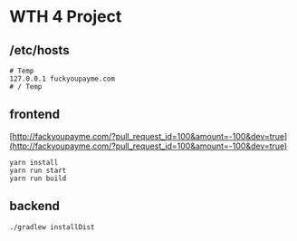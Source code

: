 # WTH 4 Project

## /etc/hosts

```
# Temp
127.0.0.1 fuckyoupayme.com
# / Temp
```

## frontend

[http://fackyoupayme.com/?pull_request_id=100&amount=-100&dev=true](http://fackyoupayme.com/?pull_request_id=100&amount=-100&dev=true)

```
yarn install
yarn run start
yarn run build
```

## backend

```
./gradlew installDist
```

